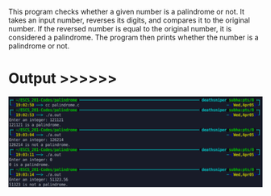 This program checks whether a given number is a palindrome or not. It takes an input number, reverses its digits, and compares it to the original number. If the reversed number is equal to the original number, it is considered a palindrome. The program then prints whether the number is a palindrome or not.

# Output >>>>>>

![](output_image.png)

